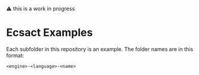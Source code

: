 :warning: this is a work in progress

# Ecsact Examples

Each subfolder in this repository is an example. The folder names are in this format:

```
<engine>-<language>-<name>
```

